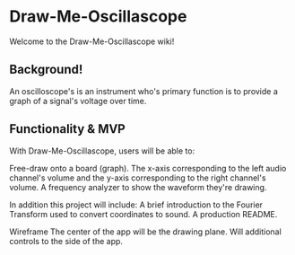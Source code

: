 # Draw-Me-Oscillascope
Welcome to the Draw-Me-Oscillascope wiki!

## Background!
An oscilloscope's is an instrument who's primary function is to provide a graph of a signal's voltage over time. 

## Functionality & MVP
With Draw-Me-Oscillascope, users will be able to:

Free-draw onto a board (graph). The x-axis corresponding to the left audio channel's volume and the y-axis corresponding to the right channel's volume.
A frequency analyzer to show the waveform they're drawing.

In addition this project will include:
A brief introduction to the Fourier Transform used to convert coordinates to sound. 
A production README.

Wireframe
The center of the app will be the drawing plane. Will additional controls to the side of the app.


